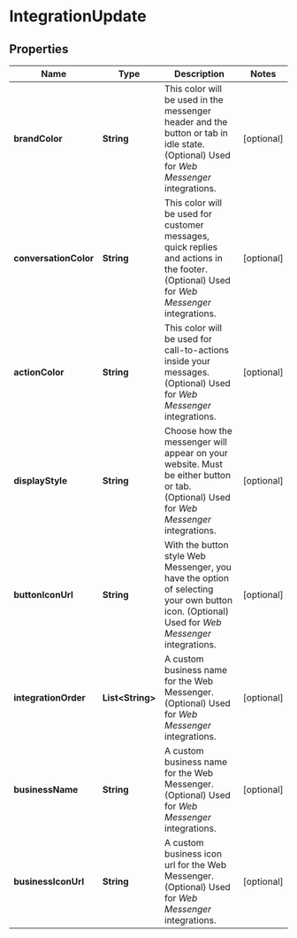 
# IntegrationUpdate

## Properties
Name | Type | Description | Notes
------------ | ------------- | ------------- | -------------
**brandColor** | **String** | This color will be used in the messenger header and the button or tab in idle state. (Optional) Used for *Web Messenger* integrations.  |  [optional]
**conversationColor** | **String** | This color will be used for customer messages, quick replies and actions in the footer. (Optional) Used for *Web Messenger* integrations.  |  [optional]
**actionColor** | **String** | This color will be used for call-to-actions inside your messages. (Optional) Used for *Web Messenger* integrations.  |  [optional]
**displayStyle** | **String** | Choose how the messenger will appear on your website. Must be either button or tab. (Optional) Used for *Web Messenger* integrations.  |  [optional]
**buttonIconUrl** | **String** | With the button style Web Messenger, you have the option of selecting your own button icon. (Optional) Used for *Web Messenger* integrations.  |  [optional]
**integrationOrder** | **List&lt;String&gt;** | A custom business name for the Web Messenger. (Optional) Used for *Web Messenger* integrations.  |  [optional]
**businessName** | **String** | A custom business name for the Web Messenger. (Optional) Used for *Web Messenger* integrations.  |  [optional]
**businessIconUrl** | **String** | A custom business icon url for the Web Messenger. (Optional) Used for *Web Messenger* integrations.  |  [optional]




